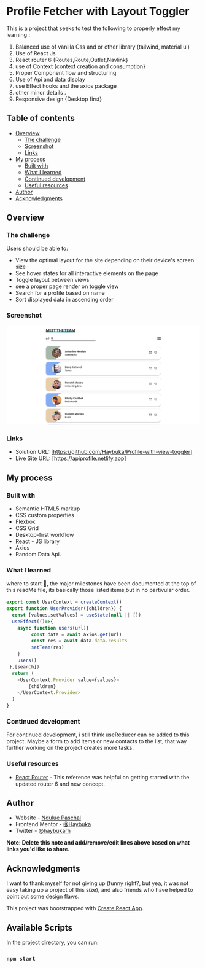 # Profile Fetcher with Layout Toggler

This is a project that seeks to test the following to properly effect my learning :
 1. Balanced use of vanilla Css and or other library (tailwind, material ui)
 2. Use of React Js 
 3. React router 6 {Routes,Route,Outlet,Navlink}
 4. use of Context {context creation and consumption}
 5. Proper Component flow and structuring
 6. Use of Api and data display
 7. use Effect hooks and the axios package
 8. other minor details .
 9. Responsive design {Desktop first}

## Table of contents

- [Overview](#overview)
  - [The challenge](#the-challenge)
  - [Screenshot](#screenshot)
  - [Links](#links)
- [My process](#my-process)
  - [Built with](#built-with)
  - [What I learned](#what-i-learned)
  - [Continued development](#continued-development)
  - [Useful resources](#useful-resources)
- [Author](#author)
- [Acknowledgments](#acknowledgments)

## Overview

### The challenge

Users should be able to:

- View the optimal layout for the site depending on their device's screen size
- See hover states for all interactive elements on the page
- Toggle layout between views
- see a proper page render on toggle view
- Search for a profile based on name
- Sort displayed data in ascending order

### Screenshot

![](./screenshot.png)

### Links

- Solution URL: [https://github.com/Haybuka/Profile-with-view-toggler]
- Live Site URL: [https://apiprofile.netlify.app]

## My process

### Built with

- Semantic HTML5 markup
- CSS custom properties
- Flexbox
- CSS Grid
- Desktop-first workflow
- [React](https://reactjs.org/) - JS library
- Axios
- Random Data Api.

### What I learned

 where to start 🤔, the major milestones have been documented at the top of this readMe file, its basically those listed items,but in no partivular order.

```js
export const UserContext = createContext()
export function UserProvider({children}) {
  const [values,setValues] = useState(null || [])
  useEffect(()=>{
    async function users(url){
         const data = await axios.get(url)
         const res = await data.data.results
         setTeam(res)
    }
    users()
 },[search])
  return (
    <UserContext.Provider value={values}>
        {children}
    </UserContext.Provider>
  )
}
```
### Continued development

For continued development, i still think useReducer can be added to this project. Maybe a form to add items or new contacts to the list, that way further working on the project creates more tasks.

### Useful resources

- [React Router](https://reactrouter.com/docs/en/v6/getting-started/installation) - This reference was helpful on getting started with the updated router 6 and new concept.



## Author

- Website - [Ndulue Paschal](https://chukwu.netlify.app/)
- Frontend Mentor - [@Haybuka](https://www.frontendmentor.io/profile/Haybuka)
- Twitter - [@haybukarh](https://twitter.com/haybukarh)

**Note: Delete this note and add/remove/edit lines above based on what links you'd like to share.**

## Acknowledgments

I want to thank myself for not giving up (funny right?, but yea, it was not easy taking up a project of this size), and also friends who have helped to point out some design flaws.

This project was bootstrapped with [Create React App](https://github.com/facebook/create-react-app).

## Available Scripts

In the project directory, you can run:

### `npm start`

